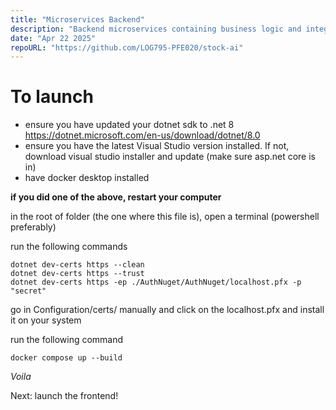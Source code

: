 ```yaml
---
title: "Microservices Backend"
description: "Backend microservices containing business logic and integrating AI microservices to the infrastructure"
date: "Apr 22 2025"
repoURL: "https://github.com/LOG795-PFE020/stock-ai"
---
```


# To launch

- ensure you have updated your dotnet sdk to .net 8 https://dotnet.microsoft.com/en-us/download/dotnet/8.0
- ensure you have the latest Visual Studio version installed. If not, download visual studio installer and update (make sure asp.net core is in)
- have docker desktop installed

**if you did one of the above, restart your computer**

in the root of folder (the one where this file is), open a terminal (powershell preferably)

run the following commands

```
dotnet dev-certs https --clean
dotnet dev-certs https --trust
dotnet dev-certs https -ep ./AuthNuget/AuthNuget/localhost.pfx -p "secret"
```

go in Configuration/certs/ manually and click on the localhost.pfx and install it on your system

run the following command

```
docker compose up --build
```

_Voila_

Next: launch the frontend!
